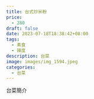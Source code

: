 ```yaml
---
title: 台式炒米粉
price:
  - 280
draft: false
date: 2023-07-18T18:38:42+08:00
tags:
  - 素食
  - 辣度
description: 台菜
image: images/img_1594.jpeg
categories:
  - 台菜
---
```


台菜簡介
